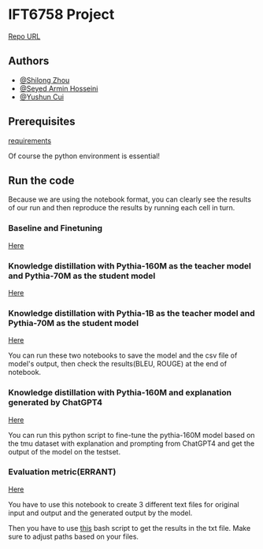 # IFT6758 Project
[Repo URL](https://github.com/sl-Zhou/NLP-project)

## Authors
- [@Shilong Zhou](https://github.com/sl-Zhou)
- [@Seyed Armin Hosseini](https://github.com/Arminhosseini)
- [@Yushun Cui](https://github.com/loongtop)


## Prerequisites
[requirements](https://github.com/sl-Zhou/NLP-project/blob/main/requirements.txt)

Of course the python environment is essential!

## Run the code
Because we are using the notebook format, you can clearly see the results of our run and then reproduce the results by running each cell in turn.


### Baseline and Finetuning
[Here](https://github.com/sl-Zhou/NLP-project/blob/main/pythia_finetuning.ipynb)


### Knowledge distillation with Pythia-160M as the teacher model and Pythia-70M as the student model
[Here](https://github.com/sl-Zhou/NLP-project/blob/main/DistilPythia_160M.ipynb)

### Knowledge distillation with Pythia-1B as the teacher model and Pythia-70M as the student model
[Here](https://github.com/sl-Zhou/NLP-project/blob/main/DistilPythia_1B.ipynb)

You can run these two notebooks to save the model and the csv file of model's output, then check the results(BLEU, ROUGE) at the end of notebook.

### Knowledge distillation with Pythia-160M and explanation generated by ChatGPT4
[Here](https://github.com/sl-Zhou/NLP-project/blob/main/distillation_explanation.py)

You can run this python script to fine-tune the pythia-160M model based on the tmu dataset with explanation and prompting from ChatGPT4 and get the output of the model on the testset.

### Evaluation metric(ERRANT)
[Here](https://github.com/sl-Zhou/NLP-project/blob/main/preprocess_eval.ipynb)

You have to use this notebook to create 3 different text files for original input and output and the generated output by the model.

Then you have to use
[this](https://github.com/sl-Zhou/NLP-project/blob/main/eval.sh) bash script to get the results in the txt file. Make sure to adjust paths based on your files. 
